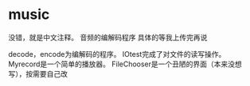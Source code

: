 # music
没错，就是中文注释。
音频的编解码程序
具体的等我上传完再说


decode，encode为编解码的程序。
IOtest完成了对文件的读写操作。
Myrecord是一个简单的播放器。
FileChooser是一个丑陋的界面（本来没想写），按需要自己改
